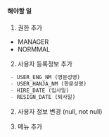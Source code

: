 
#### 해야할 일 

1. 권한 추가
- MANAGER
- NORMMAL

2.  사용자 등록정보 추가
```sql
 - USER_ENG_NM (영문성명)
 - USER_HANJA_NM (한문성명)
 - HIRE_DATE (입사일)
 - RESIGN_DATE (퇴사일)
```

2. 사용자 정보 변경 (null, not null)

3. 메뉴 추가